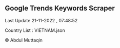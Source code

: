 

## Google Trends Keywords Scraper 
 
Last Update 21-11-2022 , 07:48:52

Country List :
VIETNAM.json



© Abdul Muttaqin 
